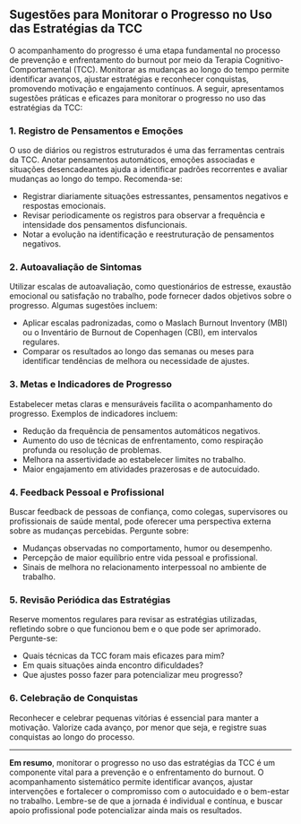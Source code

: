 
## Sugestões para Monitorar o Progresso no Uso das Estratégias da TCC

O acompanhamento do progresso é uma etapa fundamental no processo de prevenção e enfrentamento do burnout por meio da Terapia Cognitivo-Comportamental (TCC). Monitorar as mudanças ao longo do tempo permite identificar avanços, ajustar estratégias e reconhecer conquistas, promovendo motivação e engajamento contínuos. A seguir, apresentamos sugestões práticas e eficazes para monitorar o progresso no uso das estratégias da TCC:

### 1. **Registro de Pensamentos e Emoções**

O uso de diários ou registros estruturados é uma das ferramentas centrais da TCC. Anotar pensamentos automáticos, emoções associadas e situações desencadeantes ajuda a identificar padrões recorrentes e avaliar mudanças ao longo do tempo. Recomenda-se:

- Registrar diariamente situações estressantes, pensamentos negativos e respostas emocionais.
- Revisar periodicamente os registros para observar a frequência e intensidade dos pensamentos disfuncionais.
- Notar a evolução na identificação e reestruturação de pensamentos negativos.

### 2. **Autoavaliação de Sintomas**

Utilizar escalas de autoavaliação, como questionários de estresse, exaustão emocional ou satisfação no trabalho, pode fornecer dados objetivos sobre o progresso. Algumas sugestões incluem:

- Aplicar escalas padronizadas, como o Maslach Burnout Inventory (MBI) ou o Inventário de Burnout de Copenhagen (CBI), em intervalos regulares.
- Comparar os resultados ao longo das semanas ou meses para identificar tendências de melhora ou necessidade de ajustes.

### 3. **Metas e Indicadores de Progresso**

Estabelecer metas claras e mensuráveis facilita o acompanhamento do progresso. Exemplos de indicadores incluem:

- Redução da frequência de pensamentos automáticos negativos.
- Aumento do uso de técnicas de enfrentamento, como respiração profunda ou resolução de problemas.
- Melhora na assertividade ao estabelecer limites no trabalho.
- Maior engajamento em atividades prazerosas e de autocuidado.

### 4. **Feedback Pessoal e Profissional**

Buscar feedback de pessoas de confiança, como colegas, supervisores ou profissionais de saúde mental, pode oferecer uma perspectiva externa sobre as mudanças percebidas. Pergunte sobre:

- Mudanças observadas no comportamento, humor ou desempenho.
- Percepção de maior equilíbrio entre vida pessoal e profissional.
- Sinais de melhora no relacionamento interpessoal no ambiente de trabalho.

### 5. **Revisão Periódica das Estratégias**

Reserve momentos regulares para revisar as estratégias utilizadas, refletindo sobre o que funcionou bem e o que pode ser aprimorado. Pergunte-se:

- Quais técnicas da TCC foram mais eficazes para mim?
- Em quais situações ainda encontro dificuldades?
- Que ajustes posso fazer para potencializar meu progresso?

### 6. **Celebração de Conquistas**

Reconhecer e celebrar pequenas vitórias é essencial para manter a motivação. Valorize cada avanço, por menor que seja, e registre suas conquistas ao longo do processo.

---

**Em resumo**, monitorar o progresso no uso das estratégias da TCC é um componente vital para a prevenção e o enfrentamento do burnout. O acompanhamento sistemático permite identificar avanços, ajustar intervenções e fortalecer o compromisso com o autocuidado e o bem-estar no trabalho. Lembre-se de que a jornada é individual e contínua, e buscar apoio profissional pode potencializar ainda mais os resultados.
```
